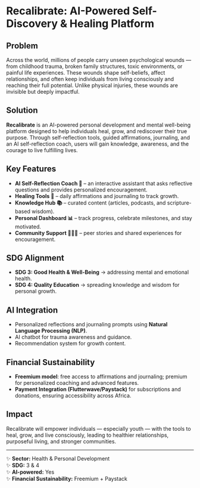 #  Recalibrate: AI-Powered Self-Discovery & Healing Platform  

##  Problem  
Across the world, millions of people carry unseen psychological wounds — from childhood trauma, broken family structures, toxic environments, or painful life experiences. These wounds shape self-beliefs, affect relationships, and often keep individuals from living consciously and reaching their full potential. Unlike physical injuries, these wounds are invisible but deeply impactful.  

##  Solution  
**Recalibrate** is an AI-powered personal development and mental well-being platform designed to help individuals heal, grow, and rediscover their true purpose. Through self-reflection tools, guided affirmations, journaling, and an AI self-reflection coach, users will gain knowledge, awareness, and the courage to live fulfilling lives.  

##  Key Features  
- **AI Self-Reflection Coach 🤖** – an interactive assistant that asks reflective questions and provides personalized encouragement.  
- **Healing Tools 🌱** – daily affirmations and journaling to track growth.  
- **Knowledge Hub 📚** – curated content (articles, podcasts, and scripture-based wisdom).  
- **Personal Dashboard 📊** – track progress, celebrate milestones, and stay motivated.  
- **Community Support 🧑‍🤝‍🧑** – peer stories and shared experiences for encouragement.  

##  SDG Alignment  
- **SDG 3: Good Health & Well-Being** → addressing mental and emotional health.  
- **SDG 4: Quality Education** → spreading knowledge and wisdom for personal growth.  

##  AI Integration  
- Personalized reflections and journaling prompts using **Natural Language Processing (NLP)**.  
- AI chatbot for trauma awareness and guidance.  
- Recommendation system for growth content.  

##  Financial Sustainability  
- **Freemium model**: free access to affirmations and journaling; premium for personalized coaching and advanced features.  
- **Payment Integration (Flutterwave/Paystack)** for subscriptions and donations, ensuring accessibility across Africa.  

##  Impact  
Recalibrate will empower individuals — especially youth — with the tools to heal, grow, and live consciously, leading to healthier relationships, purposeful living, and stronger communities.  

---

✨ **Sector:** Health & Personal Development  
✨ **SDG:** 3 & 4  
✨ **AI-powered:** Yes  
✨ **Financial Sustainability:** Freemium + Paystack  
